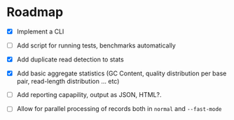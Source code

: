 # Roadmap

- [x] Implement a CLI
- [ ] Add script for running tests, benchmarks automatically
- [x] Add duplicate read detection to stats
- [x] Add basic aggregate statistics (GC Content, quality distribution per base pair, read-length distribution ... etc)
- [ ] Add reporting capapility, output as JSON, HTML?.
- [ ] Allow for parallel processing of records both in ``normal`` and `--fast-mode`


